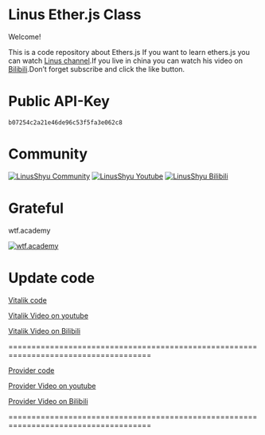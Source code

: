 # Linus Ether.js Class
Welcome!

This is a code repository about Ethers.js
If you want to learn ethers.js you can watch [Linus channel](https://www.youtube.com/channel/UC4KtR-YsWDfWtikRGOZb58Q).If you live in china you can watch his video on [Bilibili](https://space.bilibili.com/411591950?spm_id_from=333.1007.0.0).Don’t forget subscribe and click the like button.

# Public API-Key

```b07254c2a21e46de96c53f5fa3e062c8```

# Community

[![LinusShyu Community](https://img.shields.io/badge/-Community-blue)](https://discord.gg/mWsge7Ju9W)
[![LinusShyu Youtube](https://img.shields.io/badge/-YouTube-red)](https://www.youtube.com/channel/UC4KtR-YsWDfWtikRGOZb58Q)
[![LinusShyu Bilibili](https://img.shields.io/badge/-Bilibili-blue)](https://space.bilibili.com/411591950?spm_id_from=333.1007.0.0)

# Grateful
wtf.academy

[![wtf.academy](https://img.shields.io/badge/wtf%20academy%20-blue)](https://www.wtf.academy/)


# Update code

[Vitalik code](https://github.com/Linus-Shyu/Linus-Ether.js-Class/blob/master/Vitalik.js)

[Vitalik Video on youtube](https://www.youtube.com/watch?v=CkBml0BchRk)

[Vitalik Video on Bilibili](https://www.bilibili.com/video/BV1hP411v7wF/?spm_id_from=333.999.0.0&vd_source=b948e0481ae56728c763719a74f42095)

=====================================================================================

[Provider code](https://github.com/Linus-Shyu/Linus-Ether.js-Class/blob/master/Provider.js)

[Provider Video on youtube](https://www.youtube.com/watch?v=1xG6O26Mlls)

[Provider Video on Bilibili](https://www.bilibili.com/video/BV1Tj411S7rU/?spm_id_from=333.999.0.0)

=====================================================================================

